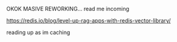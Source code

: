 OKOK MASIVE REWORKING... read me incoming

https://redis.io/blog/level-up-rag-apps-with-redis-vector-library/

reading up as im caching 